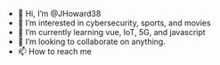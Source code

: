 - 👋 Hi, I’m @JHoward38
- 👀 I’m interested in cybersecurity, sports, and movies
- 🌱 I’m currently learning vue, IoT, 5G, and javascript
- 💞️ I’m looking to collaborate on anything.
- 📫 How to reach me

<!---
JHoward38/JHoward38 is a ✨ special ✨ repository because its `README.md` (this file) appears on your GitHub profile.
You can click the Preview link to take a look at your changes.
--->
